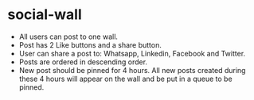 # social-wall
- All users can post to one wall.
- Post has 2 Like buttons and a share button.
- User can share a post to: Whatsapp, Linkedin, Facebook and Twitter.
- Posts are ordered in descending order.
- New post should be pinned for 4 hours. All new posts created during these 4 hours will appear on the wall and be put in a queue to be pinned.

